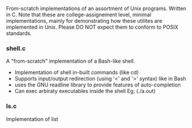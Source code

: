 From-scratch implementations of an assortment of Unix programs. Written in C. Note that these are college-assignement level, minimal implementations, mainly for demonstrating how these utilites are implemented in Unix. Please DO NOT expect them to conform to POSIX standards.

### shell.c

A "from-scratch" implementation of a Bash-like shell. 
- Implementation of shell in-built commands (like cd)
- Supports input/output redirection (using '<' and '>' syntax) like in Bash
- uses the GNU readline library to provide features of auto-completion
- Can exec arbiraty executables inside the shell Eg; (./a.out)

### ls.c

Implementation of list

